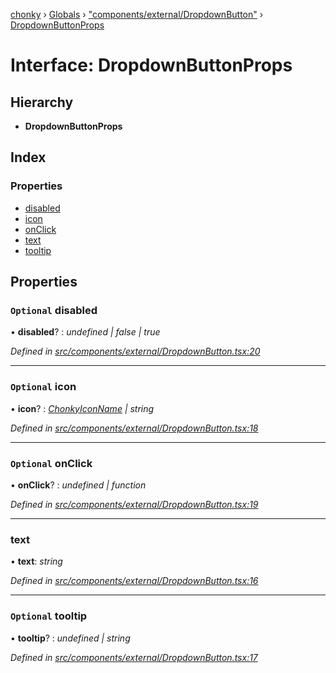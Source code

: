 [chonky](../README.md) › [Globals](../globals.md) › ["components/external/DropdownButton"](../modules/_components_external_dropdownbutton_.md) › [DropdownButtonProps](_components_external_dropdownbutton_.dropdownbuttonprops.md)

# Interface: DropdownButtonProps

## Hierarchy

* **DropdownButtonProps**

## Index

### Properties

* [disabled](_components_external_dropdownbutton_.dropdownbuttonprops.md#optional-disabled)
* [icon](_components_external_dropdownbutton_.dropdownbuttonprops.md#optional-icon)
* [onClick](_components_external_dropdownbutton_.dropdownbuttonprops.md#optional-onclick)
* [text](_components_external_dropdownbutton_.dropdownbuttonprops.md#text)
* [tooltip](_components_external_dropdownbutton_.dropdownbuttonprops.md#optional-tooltip)

## Properties

### `Optional` disabled

• **disabled**? : *undefined | false | true*

*Defined in [src/components/external/DropdownButton.tsx:20](https://github.com/TimboKZ/Chonky/blob/bceb265/src/components/external/DropdownButton.tsx#L20)*

___

### `Optional` icon

• **icon**? : *[ChonkyIconName](../enums/_types_icons_types_.chonkyiconname.md) | string*

*Defined in [src/components/external/DropdownButton.tsx:18](https://github.com/TimboKZ/Chonky/blob/bceb265/src/components/external/DropdownButton.tsx#L18)*

___

### `Optional` onClick

• **onClick**? : *undefined | function*

*Defined in [src/components/external/DropdownButton.tsx:19](https://github.com/TimboKZ/Chonky/blob/bceb265/src/components/external/DropdownButton.tsx#L19)*

___

###  text

• **text**: *string*

*Defined in [src/components/external/DropdownButton.tsx:16](https://github.com/TimboKZ/Chonky/blob/bceb265/src/components/external/DropdownButton.tsx#L16)*

___

### `Optional` tooltip

• **tooltip**? : *undefined | string*

*Defined in [src/components/external/DropdownButton.tsx:17](https://github.com/TimboKZ/Chonky/blob/bceb265/src/components/external/DropdownButton.tsx#L17)*
